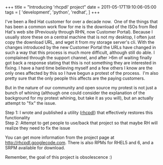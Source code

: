 +++
title = "Introducing 'rhcpdl' project"
date = 2011-05-17T19:10:06-05:00
tags = [
  'development',
  'python',
  'redhat',
]
+++

I've been a Red Hat customer for over a decade now.  One of the things that has been a common work flow for me is the download of the ISOs from Red Hat's web site (Previously through RHN, now Customer Portal). Because I usually store these on a central machine that is not my desktop, I often just copy the download URL, and wget it from my storage server's cli. With the changes introduced by the new Customer Portal the URLs have changed in such a way that this process is much more difficult, although still do able. I complained through the support channel, and after >6m of waiting finally got back a response stating that this is not something they are interested in fixing. I have a hard time believing myself and a few others I know are the only ones affected by this so I have begun a protest of the process.  I'm also pretty sure that the only people this affects are the paying customers.

But in the nature of our community and open source my protest is not just a bunch of whining (although one could consider the explanation of the background for my protest whining, but take it as you will), but an actually attempt to "fix" the issue.

Step 1: I wrote and published a utility ([rhcpdl](http://rhcpdl.googlecode.com/)) that effectively restores this functionality  
Step 2: Attempt to get people to use/back that project so that maybe RH will realize they need to fix the issue

You can get more information from the project page at <http://rhcpdl.googlecode.com>. There is also RPMs for RHEL5 and 6, and a SRPM available for download.

Remember, the goal of this project is obsolescence :)

